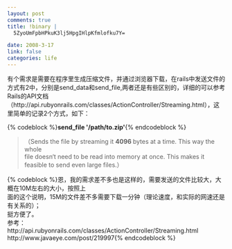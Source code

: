 ```yaml
--- 
layout: post
comments: true
title: !binary |
  5ZyoUmFpbHPkuK3lj5HpgIHlpKfmlofku7Y=

date: 2008-3-17
link: false
categories: life
---
```

<p>有个需求是需要在程序里生成压缩文件，并通过浏览器下载，在rails中发送文件的方式有2中，分别是send_data和send_file,两者还是有些区别的，详细的可以参考Rails的API文档（http://api.rubyonrails.com/classes/ActionController/Streaming.html），这里简单的记录2个方式，如下：</p>
{% codeblock %}<strong>send_file '/path/to.zip'</strong>{% endcodeblock %}
<blockquote>（Sends the file by streaming it <strong>4096 </strong>bytes at a time. This way the whole<br />
file doesn&lsquo;t need to be read into memory at once. This makes it<br />
feasible to send even large files.）<br />
</blockquote>
{% codeblock %}恩，我的需求差不多也是这样的，需要发送的文件比较大，大概在10M左右的大小，按照上<br />面的这个说明，15M的文件差不多需要下载一分钟（理论速度，和实际的网速还是有关系的）；<br />挺方便了。<br />参考：<br />http://api.rubyonrails.com/classes/ActionController/Streaming.html<br />http://www.javaeye.com/post/219997{% endcodeblock %}
